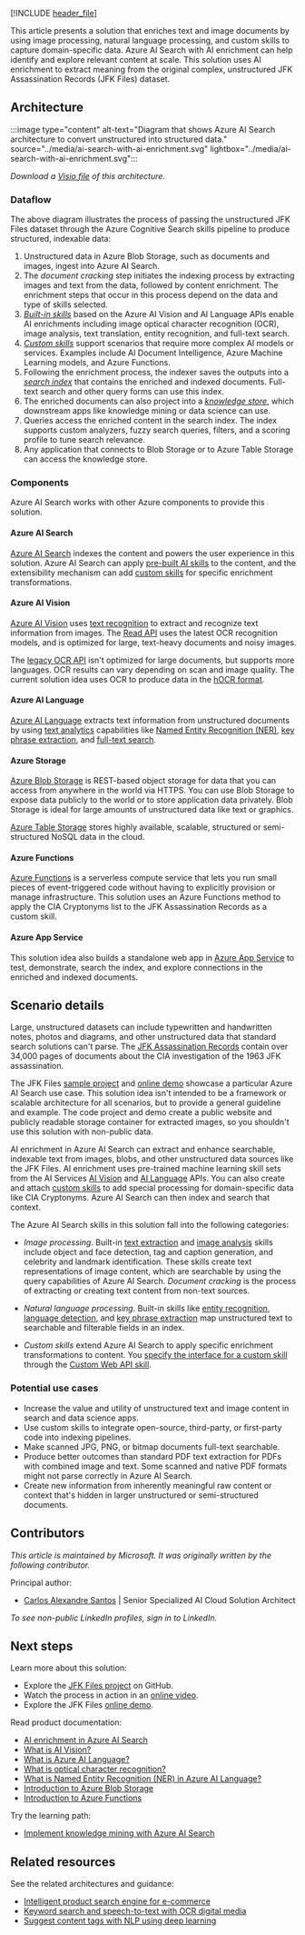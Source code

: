 [!INCLUDE [header_file](../../../includes/sol-idea-header.md)]

This article presents a solution that enriches text and image documents by using image processing, natural language processing, and custom skills to capture domain-specific data. Azure AI Search with AI enrichment can help identify and explore relevant content at scale. This solution uses AI enrichment to extract meaning from the original complex, unstructured JFK Assassination Records (JFK Files) dataset.

## Architecture

:::image type="content" alt-text="Diagram that shows Azure AI Search architecture to convert unstructured into structured data." source="../media/ai-search-with-ai-enrichment.svg" lightbox="../media/ai-search-with-ai-enrichment.svg":::

*Download a [Visio file](https://arch-center.azureedge.net/cognitive-search-with-skillsets.vsdx) of this architecture.*

### Dataflow

The above diagram illustrates the process of passing the unstructured JFK Files dataset through the Azure Cognitive Search skills pipeline to produce structured, indexable data:

1. Unstructured data in Azure Blob Storage, such as documents and images, ingest into Azure AI Search.
1. The *document cracking* step initiates the indexing process by extracting images and text from the data, followed by content enrichment. The enrichment steps that occur in this process depend on the data and type of skills selected.
1. [*Built-in skills*](/azure/search/cognitive-search-predefined-skills) based on the Azure AI Vision and AI Language APIs enable AI enrichments including image optical character recognition (OCR), image analysis, text translation, entity recognition, and full-text search.
1. [*Custom skills*](/azure/search/cognitive-search-custom-skill-interface) support scenarios that require more complex AI models or services. Examples include AI Document Intelligence, Azure Machine Learning models, and Azure Functions.
1. Following the enrichment process, the indexer saves the outputs into a [*search index*](/azure/search/search-what-is-an-index) that contains the enriched and indexed documents. Full-text search and other query forms can use this index.
1. The enriched documents can also project into a [*knowledge store*](/azure/search/knowledge-store-concept-intro), which downstream apps like knowledge mining or data science can use.
1. Queries access the enriched content in the search index. The index supports custom analyzers, fuzzy search queries, filters, and a scoring profile to tune search relevance.
1. Any application that connects to Blob Storage or to Azure Table Storage can access the knowledge store.

### Components

Azure AI Search works with other Azure components to provide this solution.

#### Azure AI Search

[Azure AI Search](https://azure.microsoft.com/services/search) indexes the content and powers the user experience in this solution. Azure AI Search can apply [pre-built AI skills](/azure/search/cognitive-search-predefined-skills) to the content, and the extensibility mechanism can add [custom skills](/azure/search/cognitive-search-custom-skill-interface) for specific enrichment transformations.

#### Azure AI Vision

[Azure AI Vision](https://azure.microsoft.com/resources/cloud-computing-dictionary/what-is-computer-vision/) uses [text recognition](/azure/cognitive-services/computer-vision/overview-ocr) to extract and recognize text information from images. The [Read API](/azure/cognitive-services/computer-vision/overview-ocr#read-api) uses the latest OCR recognition models, and is optimized for large, text-heavy documents and noisy images.

The [legacy OCR API](https://westus.dev.cognitive.microsoft.com/docs/services/computer-vision-v3-2/operations/56f91f2e778daf14a499f20d) isn't optimized for large documents, but supports more languages. OCR results can vary depending on scan and image quality. The current solution idea uses OCR to produce data in the [hOCR format](https://en.wikipedia.org/wiki/HOCR).

#### Azure AI Language

[Azure AI Language](https://azure.microsoft.com/services/cognitive-services/language-service) extracts text information from unstructured documents by using [text analytics](/azure/cognitive-services/language-service/overview#available-features) capabilities like [Named Entity Recognition (NER)](/azure/cognitive-services/text-analytics/how-tos/text-analytics-how-to-entity-linking), [key phrase extraction](/azure/search/cognitive-search-skill-keyphrases), and [full-text search](/azure/search/search-lucene-query-architecture).

#### Azure Storage

[Azure Blob Storage](https://azure.microsoft.com/services/storage/blobs) is REST-based object storage for data that you can access from anywhere in the world via HTTPS. You can use Blob Storage to expose data publicly to the world or to store application data privately. Blob Storage is ideal for large amounts of unstructured data like text or graphics.

[Azure Table Storage](https://azure.microsoft.com/services/storage/tables) stores highly available, scalable, structured or semi-structured NoSQL data in the cloud.

#### Azure Functions

[Azure Functions](https://azure.microsoft.com/services/functions) is a serverless compute service that lets you run small pieces of event-triggered code without having to explicitly provision or manage infrastructure. This solution uses an Azure Functions method to apply the CIA Cryptonyms list to the JFK Assassination Records as a custom skill.

#### Azure App Service

This solution idea also builds a standalone web app in [Azure App Service](/azure/well-architected/service-guides/app-service-web-apps) to test, demonstrate, search the index, and explore connections in the enriched and indexed documents.

## Scenario details

Large, unstructured datasets can include typewritten and handwritten notes, photos and diagrams, and other unstructured data that standard search solutions can't parse. The [JFK Assassination Records](https://www.archives.gov/research/jfk/2017-release) contain over 34,000 pages of documents about the CIA investigation of the 1963 JFK assassination.

The JFK Files [sample project](https://github.com/microsoft/AzureSearch_JFK_Files) and [online demo](https://aka.ms/jfkfiles-demo) showcase a particular Azure AI Search use case. This solution idea isn't intended to be a framework or scalable architecture for all scenarios, but to provide a general guideline and example. The code project and demo create a public website and publicly readable storage container for extracted images, so you shouldn't use this solution with non-public data.

AI enrichment in Azure AI Search can extract and enhance searchable, indexable text from images, blobs, and other unstructured data sources like the JFK Files. AI enrichment uses pre-trained machine learning skill sets from the AI Services [AI Vision](/azure/cognitive-services/computer-vision/home) and [AI Language](/azure/cognitive-services/text-analytics/overview) APIs. You can also create and attach [custom skills](/azure/search/cognitive-search-custom-skill-interface) to add special processing for domain-specific data like CIA Cryptonyms. Azure AI Search can then index and search that context.

The Azure AI Search skills in this solution fall into the following categories:

- *Image processing*. Built-in [text extraction](/azure/cognitive-services/computer-vision/concept-recognizing-text#read-api) and [image analysis](/azure/search/cognitive-search-skill-image-analysis) skills include object and face detection, tag and caption generation, and celebrity and landmark identification. These skills create text representations of image content, which are searchable by using the query capabilities of Azure AI Search. *Document cracking* is the process of extracting or creating text content from non-text sources.

- *Natural language processing*. Built-in skills like [entity recognition](/azure/search/cognitive-search-skill-entity-recognition), [language detection](/azure/search/cognitive-search-skill-language-detection), and [key phrase extraction](/azure/search/cognitive-search-skill-keyphrases) map unstructured text to searchable and filterable fields in an index.

- *Custom skills* extend Azure AI Search to apply specific enrichment transformations to content. You [specify the interface for a custom skill](/azure/search/cognitive-search-custom-skill-interface) through the [Custom Web API skill](/azure/search/cognitive-search-custom-skill-web-api).

### Potential use cases

- Increase the value and utility of unstructured text and image content in search and data science apps.
- Use custom skills to integrate open-source, third-party, or first-party code into indexing pipelines.
- Make scanned JPG, PNG, or bitmap documents full-text searchable.
- Produce better outcomes than standard PDF text extraction for PDFs with combined image and text. Some scanned and native PDF formats might not parse correctly in Azure AI Search.
- Create new information from inherently meaningful raw content or context that's hidden in larger unstructured or semi-structured documents.

## Contributors

*This article is maintained by Microsoft. It was originally written by the following contributor.*

Principal author:

 * [Carlos Alexandre Santos](https://www.linkedin.com/in/carlosafsantos) | Senior Specialized AI Cloud Solution Architect

*To see non-public LinkedIn profiles, sign in to LinkedIn.*

## Next steps

Learn more about this solution:

- Explore the [JFK Files project](https://github.com/microsoft/AzureSearch_JFK_Files) on GitHub.
- Watch the process in action in an [online video](/shows/AI-Show/Using-Cognitive-Search-to-Understand-the-JFK-Documents).
- Explore the JFK Files [online demo](https://aka.ms/jfkfiles-demo).

Read product documentation:

- [AI enrichment in Azure AI Search](/azure/search/cognitive-search-resources-documentation)
- [What is AI Vision?](/azure/cognitive-services/computer-vision/home)
- [What is Azure AI Language?](/azure/cognitive-services/language-service/overview)
- [What is optical character recognition?](/azure/cognitive-services/computer-vision/overview-ocr)
- [What is Named Entity Recognition (NER) in Azure AI Language?](/azure/cognitive-services/language-service/named-entity-recognition/overview)
- [Introduction to Azure Blob Storage](/azure/storage/blobs/storage-blobs-introduction)
- [Introduction to Azure Functions](/azure/azure-functions/functions-overview)

Try the learning path:

- [Implement knowledge mining with Azure AI Search](/training/paths/implement-knowledge-mining-azure-cognitive-search)

## Related resources

See the related architectures and guidance:

- [Intelligent product search engine for e-commerce](/azure/architecture/example-scenario/apps/ecommerce-search)
- [Keyword search and speech-to-text with OCR digital media](/azure/architecture/solution-ideas/articles/digital-media-speech-text)
- [Suggest content tags with NLP using deep learning](/azure/architecture/solution-ideas/articles/website-content-tag-suggestion-with-deep-learning-and-nlp)
